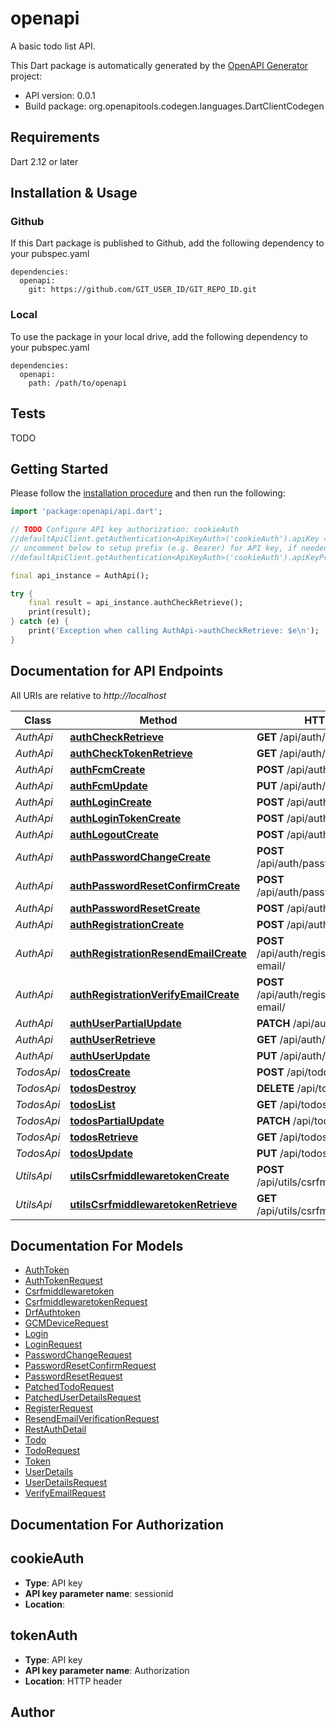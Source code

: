 # openapi
A basic todo list API.

This Dart package is automatically generated by the [OpenAPI Generator](https://openapi-generator.tech) project:

- API version: 0.0.1
- Build package: org.openapitools.codegen.languages.DartClientCodegen

## Requirements

Dart 2.12 or later

## Installation & Usage

### Github
If this Dart package is published to Github, add the following dependency to your pubspec.yaml
```
dependencies:
  openapi:
    git: https://github.com/GIT_USER_ID/GIT_REPO_ID.git
```

### Local
To use the package in your local drive, add the following dependency to your pubspec.yaml
```
dependencies:
  openapi:
    path: /path/to/openapi
```

## Tests

TODO

## Getting Started

Please follow the [installation procedure](#installation--usage) and then run the following:

```dart
import 'package:openapi/api.dart';

// TODO Configure API key authorization: cookieAuth
//defaultApiClient.getAuthentication<ApiKeyAuth>('cookieAuth').apiKey = 'YOUR_API_KEY';
// uncomment below to setup prefix (e.g. Bearer) for API key, if needed
//defaultApiClient.getAuthentication<ApiKeyAuth>('cookieAuth').apiKeyPrefix = 'Bearer';

final api_instance = AuthApi();

try {
    final result = api_instance.authCheckRetrieve();
    print(result);
} catch (e) {
    print('Exception when calling AuthApi->authCheckRetrieve: $e\n');
}

```

## Documentation for API Endpoints

All URIs are relative to *http://localhost*

Class | Method | HTTP request | Description
------------ | ------------- | ------------- | -------------
*AuthApi* | [**authCheckRetrieve**](doc//AuthApi.md#authcheckretrieve) | **GET** /api/auth/check/ | 
*AuthApi* | [**authCheckTokenRetrieve**](doc//AuthApi.md#authchecktokenretrieve) | **GET** /api/auth/check/token/ | 
*AuthApi* | [**authFcmCreate**](doc//AuthApi.md#authfcmcreate) | **POST** /api/auth/fcm/ | 
*AuthApi* | [**authFcmUpdate**](doc//AuthApi.md#authfcmupdate) | **PUT** /api/auth/fcm/ | 
*AuthApi* | [**authLoginCreate**](doc//AuthApi.md#authlogincreate) | **POST** /api/auth/login/ | 
*AuthApi* | [**authLoginTokenCreate**](doc//AuthApi.md#authlogintokencreate) | **POST** /api/auth/login/token/ | 
*AuthApi* | [**authLogoutCreate**](doc//AuthApi.md#authlogoutcreate) | **POST** /api/auth/logout/ | 
*AuthApi* | [**authPasswordChangeCreate**](doc//AuthApi.md#authpasswordchangecreate) | **POST** /api/auth/password/change/ | 
*AuthApi* | [**authPasswordResetConfirmCreate**](doc//AuthApi.md#authpasswordresetconfirmcreate) | **POST** /api/auth/password/reset/confirm/ | 
*AuthApi* | [**authPasswordResetCreate**](doc//AuthApi.md#authpasswordresetcreate) | **POST** /api/auth/password/reset/ | 
*AuthApi* | [**authRegistrationCreate**](doc//AuthApi.md#authregistrationcreate) | **POST** /api/auth/registration/ | 
*AuthApi* | [**authRegistrationResendEmailCreate**](doc//AuthApi.md#authregistrationresendemailcreate) | **POST** /api/auth/registration/resend-email/ | 
*AuthApi* | [**authRegistrationVerifyEmailCreate**](doc//AuthApi.md#authregistrationverifyemailcreate) | **POST** /api/auth/registration/verify-email/ | 
*AuthApi* | [**authUserPartialUpdate**](doc//AuthApi.md#authuserpartialupdate) | **PATCH** /api/auth/user/ | 
*AuthApi* | [**authUserRetrieve**](doc//AuthApi.md#authuserretrieve) | **GET** /api/auth/user/ | 
*AuthApi* | [**authUserUpdate**](doc//AuthApi.md#authuserupdate) | **PUT** /api/auth/user/ | 
*TodosApi* | [**todosCreate**](doc//TodosApi.md#todoscreate) | **POST** /api/todos/ | 
*TodosApi* | [**todosDestroy**](doc//TodosApi.md#todosdestroy) | **DELETE** /api/todos/{id}/ | 
*TodosApi* | [**todosList**](doc//TodosApi.md#todoslist) | **GET** /api/todos/ | 
*TodosApi* | [**todosPartialUpdate**](doc//TodosApi.md#todospartialupdate) | **PATCH** /api/todos/{id}/ | 
*TodosApi* | [**todosRetrieve**](doc//TodosApi.md#todosretrieve) | **GET** /api/todos/{id}/ | 
*TodosApi* | [**todosUpdate**](doc//TodosApi.md#todosupdate) | **PUT** /api/todos/{id}/ | 
*UtilsApi* | [**utilsCsrfmiddlewaretokenCreate**](doc//UtilsApi.md#utilscsrfmiddlewaretokencreate) | **POST** /api/utils/csrfmiddlewaretoken/ | 
*UtilsApi* | [**utilsCsrfmiddlewaretokenRetrieve**](doc//UtilsApi.md#utilscsrfmiddlewaretokenretrieve) | **GET** /api/utils/csrfmiddlewaretoken/ | 


## Documentation For Models

 - [AuthToken](doc//AuthToken.md)
 - [AuthTokenRequest](doc//AuthTokenRequest.md)
 - [Csrfmiddlewaretoken](doc//Csrfmiddlewaretoken.md)
 - [CsrfmiddlewaretokenRequest](doc//CsrfmiddlewaretokenRequest.md)
 - [DrfAuthtoken](doc//DrfAuthtoken.md)
 - [GCMDeviceRequest](doc//GCMDeviceRequest.md)
 - [Login](doc//Login.md)
 - [LoginRequest](doc//LoginRequest.md)
 - [PasswordChangeRequest](doc//PasswordChangeRequest.md)
 - [PasswordResetConfirmRequest](doc//PasswordResetConfirmRequest.md)
 - [PasswordResetRequest](doc//PasswordResetRequest.md)
 - [PatchedTodoRequest](doc//PatchedTodoRequest.md)
 - [PatchedUserDetailsRequest](doc//PatchedUserDetailsRequest.md)
 - [RegisterRequest](doc//RegisterRequest.md)
 - [ResendEmailVerificationRequest](doc//ResendEmailVerificationRequest.md)
 - [RestAuthDetail](doc//RestAuthDetail.md)
 - [Todo](doc//Todo.md)
 - [TodoRequest](doc//TodoRequest.md)
 - [Token](doc//Token.md)
 - [UserDetails](doc//UserDetails.md)
 - [UserDetailsRequest](doc//UserDetailsRequest.md)
 - [VerifyEmailRequest](doc//VerifyEmailRequest.md)


## Documentation For Authorization


## cookieAuth

- **Type**: API key
- **API key parameter name**: sessionid
- **Location**: 

## tokenAuth

- **Type**: API key
- **API key parameter name**: Authorization
- **Location**: HTTP header


## Author



